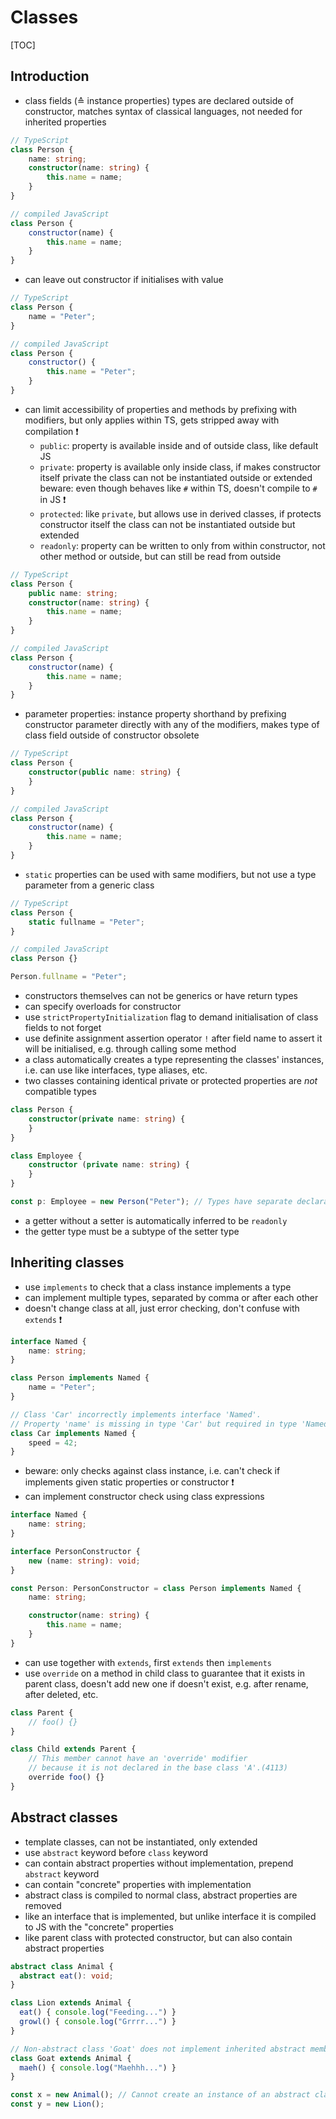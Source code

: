 # Classes

[TOC]



## Introduction

- class fields (≙ instance properties) types are declared outside of constructor, matches syntax of classical languages, not needed for inherited properties

```typescript
// TypeScript
class Person {
    name: string;
    constructor(name: string) {
        this.name = name;
    }
}
```

```javascript
// compiled JavaScript
class Person {
    constructor(name) {
        this.name = name;
    }
}
```

- can leave out constructor if initialises with value

```typescript
// TypeScript
class Person {
    name = "Peter";
}
```

```javascript
// compiled JavaScript
class Person {
    constructor() {
        this.name = "Peter";
    }
}
```

- can limit accessibility of properties and methods by prefixing with modifiers, but only applies within TS, gets stripped away with compilation ❗️
    - `public`: property is available inside and of outside class, like default JS
    - `private`: property is available only inside class, if makes constructor itself private the class can not be instantiated outside or extended  
      beware: even though behaves like `#` within TS, doesn't compile to `#` in JS ❗️
    - `protected`: like `private`, but allows use in derived classes, if protects constructor itself the class can not be instantiated outside but extended
    - `readonly`: property can be written to only from within constructor, not other method or outside, but can still be read from outside

```typescript
// TypeScript
class Person {
    public name: string;
    constructor(name: string) {
        this.name = name;
    }
}
```

```javascript
// compiled JavaScript
class Person {
    constructor(name) {
        this.name = name;
    }
}
```

- parameter properties: instance property shorthand by prefixing constructor parameter directly with any of the modifiers, makes type of class field outside of constructor obsolete

```typescript
// TypeScript
class Person {
    constructor(public name: string) {
    }
}
```

```javascript
// compiled JavaScript
class Person {
    constructor(name) {
        this.name = name;
    }
}
```

- `static` properties can be used with same modifiers, but not use a type parameter from a generic class

```typescript
// TypeScript
class Person {
    static fullname = "Peter";
}
```

```javascript
// compiled JavaScript
class Person {}

Person.fullname = "Peter";
```

- constructors themselves can not be generics or have return types
- can specify overloads for constructor
- use `strictPropertyInitialization` flag to demand initialisation of class fields to not forget
- use definite assignment assertion operator `!` after field name to assert it will be initialised, e.g. through calling some method
- a class automatically creates a type representing the classes' instances, i.e. can use like interfaces, type aliases, etc.
- two classes containing identical private or protected properties are _not_ compatible types

```typescript
class Person {
    constructor(private name: string) {
    }
}

class Employee {
    constructor (private name: string) {
    }
}

const p: Employee = new Person("Peter"); // Types have separate declarations of a private property 'name'.ts(2322)
```

- a getter without a setter is automatically inferred to be `readonly`
- the getter type must be a subtype of the setter type



## Inheriting classes

- use `implements` to check that a class instance implements a type
- can implement multiple types, separated by comma or after each other
- doesn't change class at all, just error checking, don't confuse with `extends` ❗️

```typescript
interface Named {
    name: string;
}

class Person implements Named {
    name = "Peter";
}

// Class 'Car' incorrectly implements interface 'Named'.
// Property 'name' is missing in type 'Car' but required in type 'Named'.(2420)
class Car implements Named {
    speed = 42;
}
```

- beware: only checks against class instance, i.e. can't check if implements given static properties or constructor ❗
- can implement constructor check using class expressions

```typescript
interface Named {
    name: string;
}

interface PersonConstructor {
    new (name: string): void;
}

const Person: PersonConstructor = class Person implements Named {
    name: string;

    constructor(name: string) {
        this.name = name;
    }
}
```

- can use together with `extends`, first `extends` then `implements`
- use `override` on a method in child class to guarantee that it exists in parent class, doesn't add new one if doesn't exist, e.g. after rename, after deleted, etc.

```typescript
class Parent {
    // foo() {}
}

class Child extends Parent {
    // This member cannot have an 'override' modifier
    // because it is not declared in the base class 'A'.(4113)
    override foo() {}
}
```



## Abstract classes

- template classes, can not be instantiated, only extended
- use `abstract` keyword before `class` keyword
- can contain abstract properties without implementation, prepend `abstract` keyword
- can contain "concrete" properties with implementation
- abstract class is compiled to normal class, abstract properties are removed
- like an interface that is implemented, but unlike interface it is compiled to JS with the "concrete" properties
- like parent class with protected constructor, but can also contain abstract properties

```typescript
abstract class Animal {
  abstract eat(): void;
}

class Lion extends Animal {
  eat() { console.log("Feeding...") }
  growl() { console.log("Grrrr...") }
}

// Non-abstract class 'Goat' does not implement inherited abstract member 'eat' from class 'Animal'.(2515)
class Goat extends Animal {
  maeh() { console.log("Maehhh...") }
}

const x = new Animal(); // Cannot create an instance of an abstract class.
const y = new Lion();
```